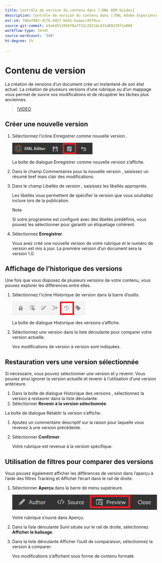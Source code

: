 ```yaml
---
title: Contrôle de version du contenu dans [!DNL AEM Guides]
description: Contrôle de version du contenu dans [!DNL Adobe Experience Manager Guides]
exl-id: 766af002-d17b-4d27-b4d1-baaacc4579ca
source-git-commit: b5e64512956f0a7f33c2021bc431d69239f2a088
workflow-type: tm+mt
source-wordcount: '349'
ht-degree: 1%

---
```


# Contenu de version

La création de versions d’un document crée un instantané de son état actuel. La création de plusieurs versions d’une rubrique ou d’un mappage vous permet de suivre vos modifications et de récupérer les tâches plus anciennes.

>[!VIDEO](https://video.tv.adobe.com/v/336724?quality=12&learn=on)

## Créer une nouvelle version

1. Sélectionnez l’icône Enregistrer comme nouvelle version .

   ![Icône Enregistrer comme nouvelle version](images/common/save-as-new-version.png)

   La boîte de dialogue Enregistrer comme nouvelle version s’affiche.

1. Dans le champ Commentaires pour la nouvelle version , saisissez un résumé bref mais clair des modifications.
1. Dans le champ Libellés de version , saisissez les libellés appropriés.

   Les libellés vous permettent de spécifier la version que vous souhaitez inclure lors de la publication.

   >[!NOTE]
   > 
   > Si votre programme est configuré avec des libellés prédéfinis, vous pouvez les sélectionner pour garantir un étiquetage cohérent.
1. Sélectionnez **Enregistrer**.

   Vous avez créé une nouvelle version de votre rubrique et le numéro de version est mis à jour. La première version d’un document sera la version 1.0.

## Affichage de l’historique des versions

Une fois que vous disposez de plusieurs versions de votre contenu, vous pouvez explorer les différences entre elles.

1. Sélectionnez l’icône Historique de version dans la barre d’outils.

   ![Icône Historique des versions](images/lesson-7/version-history.png)

   La boîte de dialogue Historique des versions s’affiche.

1. Sélectionnez une version dans la liste déroulante pour comparer votre version actuelle.

   Vos modifications de version à version sont indiquées.

## Restauration vers une version sélectionnée

Si nécessaire, vous pouvez sélectionner une version et y revenir. Vous pouvez ainsi ignorer la version actuelle et revenir à l’utilisation d’une version antérieure.

1. Dans la boîte de dialogue Historique des versions , sélectionnez la version à restaurer dans la liste déroulante.
1. Sélectionner **Revenir à la version sélectionnée**.

La boîte de dialogue Rétablir la version s’affiche.

1. Ajoutez un commentaire descriptif sur la raison pour laquelle vous revenez à une version précédente.
1. Sélectionner **Confirmer**.

   Votre rubrique est revenue à la version spécifique.

## Utilisation de filtres pour comparer des versions

Vous pouvez également afficher les différences de version dans l’aperçu à l’aide des filtres Tracking et Afficher l’écart dans le rail de droite.

1. Sélectionner **Aperçu** dans la barre de menu supérieure.

   ![Bouton Aperçu](images/common/select-preview.png)

   Votre rubrique s’ouvre dans Aperçu.

1. Dans la liste déroulante Suivi située sur le rail de droite, sélectionnez **Afficher le balisage**.
1. Dans la liste déroulante Afficher l’outil de comparaison, sélectionnez la version à comparer.

   Vos modifications s’affichent sous forme de contenu formaté.
